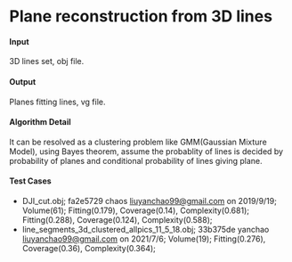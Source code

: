 # Plane reconstruction from 3D lines

#### Input
3D lines set, obj file.

#### Output
Planes fitting lines, vg file.

#### Algorithm Detail
It can be resolved as a clustering problem like GMM(Gaussian Mixture Model), using Bayes theorem, assume
the probablity of lines is decided by probability of planes and conditional 
probability of lines giving plane.

#### Test Cases
- DJI_cut.obj; fa2e5729 chaos <liuyanchao99@gmail.com> on 2019/9/19; Volume(61); Fitting(0.179), Coverage(0.14), Complexity(0.681); Fitting(0.288), Coverage(0.124), Complexity(0.588);
- line_segments_3d_clustered_allpics_11_5_18.obj; 33b375de yanchao <liuyanchao99@gmail.com> on 2021/7/6; Volume(19); Fitting(0.276), Coverage(0.36), Complexity(0.364); 
